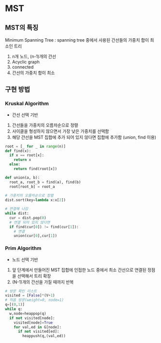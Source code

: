 # MST
## MST의 특징  
Minimum Spanning Tree : spanning tree 중에서 사용된 간선들의 가중치 합이 최소인 트리
1. n개 노드, (n-1)개의 간선
2. Acyclic graph
3. connected
4. 간선의 가중치 합이 최소

## 구현 방법
### Kruskal Algorithm
- 간선 선택 기반
1. 간선들을 가중치의 오름차순으로 정렬
2. 사이클을 형성하지 않으면서 가장 낮은 가중치를 선택함
3. 해당 간선을 MST 집합에 추가 되어 있지 않다면 집합에 추가함 (union, find 이용)
```python
root = [_ for _ in range(n)]
def find(x):
  if x == root[x]:
    return x
  else:
    return find(root[x])

def union(a, b):
  root_a, root_b = find(a), find(b)
  root[root_b] = root_a
 
# 가중치의 오름차순으로 정렬
dist.sort(key=lambda x:x[2])

# 연결해 나감
while dist:
  cur = dist.pop(0)
  # 연결 되어 있지 않다면
  if find(cur[0]) != find(cur[1]):
    # 연결
    union(cur[0],cur[1])

```

### Prim Algorithm
- 노드 선택 기반
1. 앞 단계에서 만들어진 MST 집합에 인접한 노드 중에서 최소 간선으로 연결된 정점을 선택해서 트리 확장
2. (N-1)개의 간선을 가질 때까지 반복
```python
# 방문 확인 리스트
visited = [False]*(V+1)
# 처음 방문(weight=0, node=1)
q=[(0,1)]
while q:
  w,node=heappop(q)
  if not visited[node]:
    visited[node]=True
    for val,ed in G[node]:
      if not visited[ed]:
        heappush(q,(val,ed))
```


